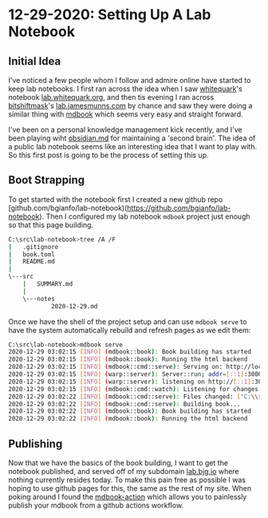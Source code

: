 # 12-29-2020: Setting Up A Lab Notebook

## Initial Idea

I've noticed a few people whom I follow and admire online have started to keep lab notebooks.
I first ran across the idea when I saw [whitequark](https://twitter.com/whitequark)'s notebook [lab.whitequark.org](https://lab.whitequark.org/),
and then tis evening I ran across [bitshiftmask](https://twitter.com/bitshiftmask)'s [lab.jamesmunns.com](https://lab.jamesmunns.com/) by chance
and saw they were doing a similar thing with [mdbook](https://github.com/rust-lang/mdBook) which seems very easy and straight forward.

I've been on a personal knowledge management kick recently, and I've been playing wiht [obsidian.md](https://obsidian.md/) for maintaining a 'second brain'.
The idea of a public lab notebook seems like an interesting idea that I want to play with. So this first post is going to be the process of setting this up.

## Boot Strapping

To get started with the notebook first I created a new github repo [github.com/bgianfo/lab-notebook)(https://github.com/bgianfo/lab-notebook).
Then I configured my lab notebook `mdbook` project just enough so that this page building.

```bash
C:\src\lab-notebook>tree /A /F
|   .gitignore
|   book.toml
|   README.md
|
\---src
    |   SUMMARY.md
    |
    \---notes
            2020-12-29.md
```

Once we have the shell of the project setup and can use `mdbook serve` to have the system automatically rebuild and refresh pages as we edit them:
```bash
C:\src\lab-notebook>mdbook serve
2020-12-29 03:02:15 [INFO] (mdbook::book): Book building has started
2020-12-29 03:02:15 [INFO] (mdbook::book): Running the html backend
2020-12-29 03:02:15 [INFO] (mdbook::cmd::serve): Serving on: http://localhost:3000
2020-12-29 03:02:15 [INFO] (warp::server): Server::run; addr=[::1]:3000
2020-12-29 03:02:15 [INFO] (warp::server): listening on http://[::1]:3000
2020-12-29 03:02:15 [INFO] (mdbook::cmd::watch): Listening for changes...
2020-12-29 03:02:22 [INFO] (mdbook::cmd::serve): Files changed: ["C:\\src\\lab-notebook\\src\\notes\\2020-12-29.md"]
2020-12-29 03:02:22 [INFO] (mdbook::cmd::serve): Building book...
2020-12-29 03:02:22 [INFO] (mdbook::book): Book building has started
2020-12-29 03:02:22 [INFO] (mdbook::book): Running the html backend
```

## Publishing

Now that we have the basics of the book building, I want to get the notebook
published, and served off of my subdomain [lab.bjg.io](https://lab.bjg.io) where
nothing currently resides today. To make this pain free as possible I was hoping
to use github pages for this, the same as the rest of my site. When poking around
I found the [mdbook-action](https://github.com/marketplace/actions/mdbook-action)
which allows you to painlessly publish your mdbook from a github actions workflow.
